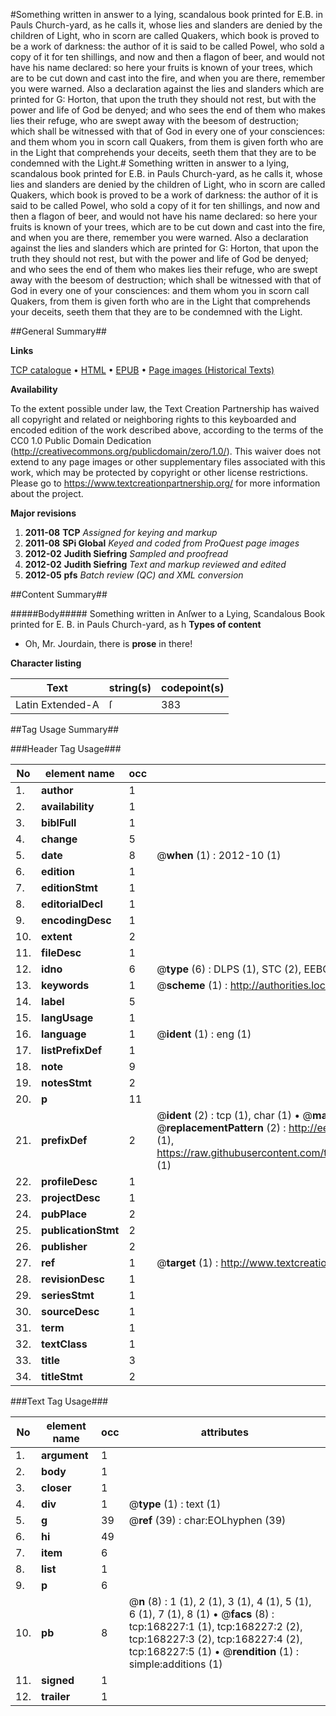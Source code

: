 #Something written in answer to a lying, scandalous book printed for E.B. in Pauls Church-yard, as he calls it, whose lies and slanders are denied by the children of Light, who in scorn are called Quakers, which book is proved to be a work of darkness: the author of it is said to be called Powel, who sold a copy of it for ten shillings, and now and then a flagon of beer, and would not have his name declared: so here your fruits is known of your trees, which are to be cut down and cast into the fire, and when you are there, remember you were warned. Also a declaration against the lies and slanders which are printed for G: Horton, that upon the truth they should not rest, but with the power and life of God be denyed; and who sees the end of them who makes lies their refuge, who are swept away with the beesom of destruction; which shall be witnessed with that of God in every one of your consciences: and them whom you in scorn call Quakers, from them is given forth who are in the Light that comprehends your deceits, seeth them that they are to be condemned with the Light.#
Something written in answer to a lying, scandalous book printed for E.B. in Pauls Church-yard, as he calls it, whose lies and slanders are denied by the children of Light, who in scorn are called Quakers, which book is proved to be a work of darkness: the author of it is said to be called Powel, who sold a copy of it for ten shillings, and now and then a flagon of beer, and would not have his name declared: so here your fruits is known of your trees, which are to be cut down and cast into the fire, and when you are there, remember you were warned. Also a declaration against the lies and slanders which are printed for G: Horton, that upon the truth they should not rest, but with the power and life of God be denyed; and who sees the end of them who makes lies their refuge, who are swept away with the beesom of destruction; which shall be witnessed with that of God in every one of your consciences: and them whom you in scorn call Quakers, from them is given forth who are in the Light that comprehends your deceits, seeth them that they are to be condemned with the Light.

##General Summary##

**Links**

[TCP catalogue](http://www.ota.ox.ac.uk/tcp/)  • 
[HTML](http://tei.it.ox.ac.uk/tcp/Texts-HTML/free/A93/A93921.html)  • 
[EPUB](http://tei.it.ox.ac.uk/tcp/Texts-EPUB/free/A93/A93921.epub) • 
[Page images (Historical Texts)](https://historicaltexts.jisc.ac.uk/eebo-99862553e)

**Availability**

To the extent possible under law, the Text Creation Partnership has waived all copyright and related or neighboring rights to this keyboarded and encoded edition of the work described above, according to the terms of the CC0 1.0 Public Domain Dedication (http://creativecommons.org/publicdomain/zero/1.0/). This waiver does not extend to any page images or other supplementary files associated with this work, which may be protected by copyright or other license restrictions. Please go to https://www.textcreationpartnership.org/ for more information about the project.

**Major revisions**

1. __2011-08__ __TCP__ *Assigned for keying and markup*
1. __2011-08__ __SPi Global__ *Keyed and coded from ProQuest page images*
1. __2012-02__ __Judith Siefring__ *Sampled and proofread*
1. __2012-02__ __Judith Siefring__ *Text and markup reviewed and edited*
1. __2012-05__ __pfs__ *Batch review (QC) and XML conversion*

##Content Summary##

#####Body#####
Something written in Anſwer to a Lying, Scandalous Book printed for E. B. in Pauls Church-yard, as h
**Types of content**

  * Oh, Mr. Jourdain, there is **prose** in there!

**Character listing**


|Text|string(s)|codepoint(s)|
|---|---|---|
|Latin Extended-A|ſ|383|

##Tag Usage Summary##

###Header Tag Usage###

|No|element name|occ|attributes|
|---|---|---|---|
|1.|__author__|1||
|2.|__availability__|1||
|3.|__biblFull__|1||
|4.|__change__|5||
|5.|__date__|8| @__when__ (1) : 2012-10 (1)|
|6.|__edition__|1||
|7.|__editionStmt__|1||
|8.|__editorialDecl__|1||
|9.|__encodingDesc__|1||
|10.|__extent__|2||
|11.|__fileDesc__|1||
|12.|__idno__|6| @__type__ (6) : DLPS (1), STC (2), EEBO-CITATION (1), PROQUEST (1), VID (1)|
|13.|__keywords__|1| @__scheme__ (1) : http://authorities.loc.gov/ (1)|
|14.|__label__|5||
|15.|__langUsage__|1||
|16.|__language__|1| @__ident__ (1) : eng (1)|
|17.|__listPrefixDef__|1||
|18.|__note__|9||
|19.|__notesStmt__|2||
|20.|__p__|11||
|21.|__prefixDef__|2| @__ident__ (2) : tcp (1), char (1)  •  @__matchPattern__ (2) : ([0-9\-]+):([0-9IVX]+) (1), (.+) (1)  •  @__replacementPattern__ (2) : http://eebo.chadwyck.com/downloadtiff?vid=$1&page=$2 (1), https://raw.githubusercontent.com/textcreationpartnership/Texts/master/tcpchars.xml#$1 (1)|
|22.|__profileDesc__|1||
|23.|__projectDesc__|1||
|24.|__pubPlace__|2||
|25.|__publicationStmt__|2||
|26.|__publisher__|2||
|27.|__ref__|1| @__target__ (1) : http://www.textcreationpartnership.org/docs/. (1)|
|28.|__revisionDesc__|1||
|29.|__seriesStmt__|1||
|30.|__sourceDesc__|1||
|31.|__term__|1||
|32.|__textClass__|1||
|33.|__title__|3||
|34.|__titleStmt__|2||


###Text Tag Usage###

|No|element name|occ|attributes|
|---|---|---|---|
|1.|__argument__|1||
|2.|__body__|1||
|3.|__closer__|1||
|4.|__div__|1| @__type__ (1) : text (1)|
|5.|__g__|39| @__ref__ (39) : char:EOLhyphen (39)|
|6.|__hi__|49||
|7.|__item__|6||
|8.|__list__|1||
|9.|__p__|6||
|10.|__pb__|8| @__n__ (8) : 1 (1), 2 (1), 3 (1), 4 (1), 5 (1), 6 (1), 7 (1), 8 (1)  •  @__facs__ (8) : tcp:168227:1 (1), tcp:168227:2 (2), tcp:168227:3 (2), tcp:168227:4 (2), tcp:168227:5 (1)  •  @__rendition__ (1) : simple:additions (1)|
|11.|__signed__|1||
|12.|__trailer__|1||
